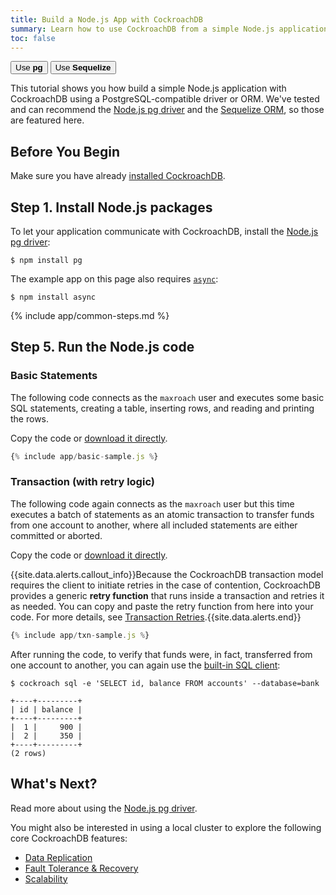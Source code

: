 ```yaml
---
title: Build a Node.js App with CockroachDB
summary: Learn how to use CockroachDB from a simple Node.js application with the Node.js pg driver.
toc: false
---
```


<div class="filters filters-big clearfix">
    <a href="build-a-nodejs-app-with-cockroachdb.html"><button class="filter-button current">Use <strong>pg</strong></button></a>
    <a href="build-a-nodejs-app-with-cockroachdb-sequelize.html"><button class="filter-button">Use <strong>Sequelize</strong></button></a>
</div>

This tutorial shows you how build a simple Node.js application with CockroachDB using a PostgreSQL-compatible driver or ORM. We've tested and can recommend the [Node.js pg driver](https://www.npmjs.com/package/pg) and the [Sequelize ORM](http://docs.sequelizejs.com/en/v3/), so those are featured here.

<div id="toc"></div>

## Before You Begin

Make sure you have already [installed CockroachDB](install-cockroachdb.html).

## Step 1. Install Node.js packages

To let your application communicate with CockroachDB, install the [Node.js pg driver](https://www.npmjs.com/package/pg):

~~~ shell
$ npm install pg
~~~

The example app on this page also requires [`async`](https://www.npmjs.com/package/async):

~~~ shell
$ npm install async
~~~


{% include app/common-steps.md %}

## Step 5. Run the Node.js code

### Basic Statements

The following code connects as the `maxroach` user and executes some basic SQL statements, creating a table, inserting rows, and reading and printing the rows.

Copy the code or
<a href="https://raw.githubusercontent.com/cockroachdb/docs/gh-pages/_includes/app/basic-sample.js" download>download it directly</a>.

~~~ js
{% include app/basic-sample.js %}
~~~

### Transaction (with retry logic)

The following code again connects as the `maxroach` user but this time executes a batch of statements as an atomic transaction to transfer funds from one account to another, where all included statements are either committed or aborted.

Copy the code or
<a href="https://raw.githubusercontent.com/cockroachdb/docs/gh-pages/_includes/app/txn-sample.js" download>download it directly</a>.

{{site.data.alerts.callout_info}}Because the CockroachDB transaction model requires the client to initiate retries in the case of contention, CockroachDB provides a generic <strong>retry function</strong> that runs inside a transaction and retries it as needed. You can copy and paste the retry function from here into your code. For more details, see <a href="https://www.cockroachlabs.com/docs/transactions.html#transaction-retries">Transaction Retries</a>.{{site.data.alerts.end}}

~~~ js
{% include app/txn-sample.js %}
~~~

After running the code, to verify that funds were, in fact, transferred from one account to another, you can again use the [built-in SQL client](use-the-built-in-sql-client.html):

~~~ shell
$ cockroach sql -e 'SELECT id, balance FROM accounts' --database=bank
~~~

~~~
+----+---------+
| id | balance |
+----+---------+
|  1 |     900 |
|  2 |     350 |
+----+---------+
(2 rows)
~~~

## What's Next?

Read more about using the [Node.js pg driver](https://www.npmjs.com/package/pg).

You might also be interested in using a local cluster to explore the following core CockroachDB features:

- [Data Replication](demo-data-replication.html)
- [Fault Tolerance & Recovery](demo-fault-tolerance-and-recovery.html)
- [Scalability](demo-scalability.html)
